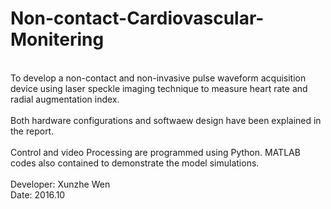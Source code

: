 # Non-contact-Cardiovascular-Monitering

<br>
To develop a non-contact and non-invasive pulse waveform acquisition device using laser speckle imaging technique to measure heart rate and radial augmentation index.<br>
<br>
Both hardware configurations and softwaew design have been explained in the report.<br>
<br>
Control and video Processing are programmed using Python. MATLAB codes also contained to demonstrate the model simulations.

<br>
<br>
Developer: Xunzhe Wen<br>
Date: 2016.10
